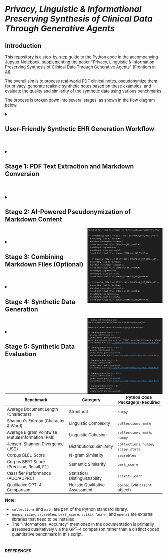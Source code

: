 <span style="font-size: 13px;">

# *Privacy, Linguistic & Informational Preserving Synthesis of Clinical Data Through Generative Agents*


## Introduction

  This repository is a step-by-step guide to the Python code in the accompanying Jupyter Notebook, supplementing the paper "Privacy, Linguistic & Information Preserving Synthesis of Clinical Data Through Generative Agents" (Frontiers in AI).

  The overall aim is to process real-world PDF clinical notes, pseudonymize them for privacy, generate realistic synthetic notes based on these examples, and evaluate the quality and similarity of the synthetic data using various benchmarks.

  The process is broken down into several stages, as shown in the flow diagram below.

  <details>
  <summary><h2><strong>User-Friendly Synthetic EHR Generation Workflow</strong></h2></summary>


    
  ```mermaid 
    
  stateDiagram-v2
        Collect --> Pseudonymize
        Pseudonymize --> Store
        Store --> Compute
        Compute --> Toolchain
        Toolchain --> Orchestrate
        Orchestrate --> Supervisor
        Supervisor --> Worker
        Prompt  --> Supervisor
        Worker  --> Supervisor
        %%Prompt --> Model
        Supervisor --> Model
        Model --> Generate
        Generate --> Validate
        Validate --> Deploy
    
        %% Iterative Refinement & Evaluation Loop
        Generate --> Quantitative
        Quantitative --> Expert
        Expert --> Generate
    
        %% State labels for clarity
        state "Collect Real EHR Samples" as Collect
        state "Pseudonymization of EHR Samples" as Pseudonymize
        state "Store in Data Warehouse" as Store
        state "Compute Resources Setup: Cloud & Local" as Compute
        state "Toolchain Setup: Docker, Flowise, Hugging Face Spaces" as Toolchain
        state "Multi-Agent Workflow Orchestration" as Orchestrate
        state "Supervisor Agent" as Supervisor
        state "Worker Agent" as Worker
        state "Prompt Engineering: Clinical Guidelines & Standards" as Prompt
        state "Generative AI Model: GPT-4.1" as Model
        state "Generate Synthetic EHR" as Generate
        state "Validate Synthetic EHR Realism & Clinical Accuracy" as Validate
        state "Deploy Synthetic EHR Application via Secure API Endpoint" as Deploy
        state "Quantitative Assessment: Entropy, JSD, PMI, BLEU, BERTScore, Classifier Metrics" as Quantitative
        state "Expert Human Validation" as Expert
    
  ```
</details>

#

<details>
<summary><h2><strong>Stage 1: PDF Text Extraction and Markdown Conversion</strong></h2></summary>

 ```mermaid 

  stateDiagram-v2
  Initialize_Process: Initialize Azure OpenAI client and paths

  Initialize_Process --> Find_PDFs_In_Directory
  Find_PDFs_In_Directory: Scan PDF_DIRECTORY_PATH

  Find_PDFs_In_Directory --> Process_Next_PDF_Decision
  state Process_Next_PDF_Decision <<choice>>
  Process_Next_PDF_Decision --> Extract_Text_From_PDF : [PDF available]
  Process_Next_PDF_Decision --> End_Process : [No more PDFs]

  Extract_Text_From_PDF: Call extract_text_from_pdf()
  Extract_Text_From_PDF --> Text_Extraction_Check
  state Text_Extraction_Check <<choice>>
  Text_Extraction_Check --> Convert_Text_To_Markdown : [Extraction Succeeded]
  Text_Extraction_Check --> Log_Extraction_Error : [Extraction Failed]

  Log_Extraction_Error: Log PDF reading error
  Log_Extraction_Error --> Process_Next_PDF_Decision

  Convert_Text_To_Markdown: Call convert_text_to_markdown()
  Convert_Text_To_Markdown --> Markdown_Conversion_Check
  state Markdown_Conversion_Check <<choice>>
  Markdown_Conversion_Check --> Save_Single_Markdown_File : [Conversion Succeeded]
  Markdown_Conversion_Check --> Log_Conversion_Error : [Conversion Failed]

  Log_Conversion_Error: Log API or conversion error
  Log_Conversion_Error --> Process_Next_PDF_Decision

  Save_Single_Markdown_File: Call save_single_markdown_file()
  Save_Single_Markdown_File --> File_Save_Check
  state File_Save_Check <<choice>>
  File_Save_Check --> Log_Success : [Save Succeeded]
  File_Save_Check --> Log_Save_Error : [Save Failed]

  Log_Save_Error: Log file writing error
  Log_Save_Error --> Process_Next_PDF_Decision

  Log_Success: Log successful processing for the PDF
  Log_Success --> Process_Next_PDF_Decision

  End_Process --> [*]

 ```


  Shown is the prosessing needed for transforming raw PDF documents into a structured Markdown format. This conversion makes the textual content more amenable to subsequent processing, such as pseudonymization and analysis. The process leverages an AI model for intelligent structuring of the extracted text.

  **Purpose:** To systematically extract all readable text content from a collection of PDF files and then convert this raw text into well-structured Markdown. The conversion aims to preserve or infer document elements like headings, lists, and paragraphs, utilizing the capabilities of an Azure OpenAI GPT-4.1 model.

  **Key Code Components:**

  1.  **`extract_text_from_pdf(pdf_path)`**:
      *   **Library Used:** `PyMuPDF (fitz)`
      *   **Functionality:**
          *   Opens a PDF file specified by `pdf_path`.
          *   Iterates through each page of the PDF.
          *   Extracts plain text from each page using `page.get_text("text")`.
          *   Concatenates the text from all pages, adding a double newline (`\n\n`) as a separator between page contents.
          *   Includes basic error handling to catch and report issues during PDF reading, returning `None` if an error occurs.

  2.  **`convert_text_to_markdown(text_content, pdf_filename)`**:
      *   **Library Used:** `openai` (for Azure OpenAI)
      *   **Functionality:**
          *   Takes the raw `text_content` (extracted from a PDF) and the original `pdf_filename` (for context in prompts) as input.
          *   If `text_content` is empty, it returns `None`.
          *   Constructs a request to the Azure OpenAI API using the initialized `client` object.
          *   **AI Model Invocation:**
              *   Uses the deployment specified by `AZURE_OPENAI_DEPLOYMENT_NAME` (e.g., "GPT4.1").
              *   Sends a chat completion request with:
                  *   A `system_prompt` instructing the AI to act as an assistant specialized in converting raw text to well-structured Markdown, emphasizing retention of meaning, structure, and technical details without adding conversational fluff.
                  *   A `user_prompt` that includes the `text_content` and `pdf_filename`, asking the AI to convert the text to Markdown, paying attention to potential structural elements (headings, lists, paragraphs) and to output *only* the Markdown content.
                  *   `temperature` is set to `0.2` for more deterministic and factual output.
                  *   `max_tokens` is set to `24000` to accommodate potentially large documents.
          *   Extracts the AI-generated Markdown from the API response.
          *   Includes error handling for the API call, printing an error message and returning `None` if the conversion fails.

  3.  **`save_single_markdown_file(markdown_content, output_path)`**:
      *   **Library Used:** `os` (for path manipulation, though file I/O is standard Python)
      *   **Functionality:**
          *   A utility function that takes the generated `markdown_content` string and an `output_path`.
          *   Writes the `markdown_content` to the specified `output_path` using UTF-8 encoding.
          *   Includes basic error handling for file writing operations.

  **Inputs:**

  *   A collection of original PDF files located in the directory specified by the `PDF_DIRECTORY_PATH` variable.
  *   Azure OpenAI Service Configuration:
      *   `AZURE_OPENAI_ENDPOINT`: The endpoint URL for your Azure OpenAI service.
      *   `AZURE_OPENAI_API_KEY`: Your Azure OpenAI API key (Note: This is a sensitive credential and should be managed securely, not hardcoded directly for production or shared repositories).
      *   `AZURE_OPENAI_DEPLOYMENT_NAME`: The specific deployment name of your model in Azure OpenAI Studio (e.g., "GPT4.1").
      *   `API_VERSION`: The API version for the Azure OpenAI service (e.g., "2024-12-01-preview").
  *   An initialized `AzureOpenAI` client object, configured with the above credentials.

  **Outputs:**

  *   Individual Markdown files, where each file corresponds to an input PDF.
  *   These Markdown files are named `[original_filename_without_extension].md` (e.g., `report1.pdf` becomes `report1.md`).
  *   The output Markdown files are saved directly within the `PDF_DIRECTORY_PATH`.

  **Configuration Variables Used:**

  *   `PDF_DIRECTORY_PATH`: String specifying the absolute or relative path to the directory containing the input PDF files.
  *   `AZURE_OPENAI_ENDPOINT`, `AZURE_OPENAI_API_KEY`, `AZURE_OPENAI_DEPLOYMENT_NAME`, `API_VERSION`: As described under "Inputs".
  *   Prompts within `convert_text_to_markdown`:
      *   `system_prompt`: Defines the AI's role and general output requirements.
      *   `user_prompt`: Provides the specific text and instructions for the conversion task.

  **Workflow Summary:**

  The main execution block iterates through each PDF file found in `PDF_DIRECTORY_PATH`. For each PDF:
  1.  Text is extracted using `extract_text_from_pdf`.
  2.  If text extraction is successful, the text is passed to `convert_text_to_markdown`.
  3.  If Markdown conversion is successful, the resulting Markdown content is saved as an individual `.md` file using `save_single_markdown_file`.
  4.  Progress and any errors are logged to the console.
  </details>

#

<details>
  <summary><h2><strong>Stage 2: AI-Powered Pseudonymization of Markdown Content</strong></h2></summary>

  This stage is critical for protecting patient privacy. It processes the Markdown files generated in Stage 1 to identify and replace personal identifiers, specifically names, with realistic-sounding pseudonyms. This creates a safer dataset for subsequent tasks, such as training generative models or sharing example data, while aiming to preserve the original document structure and all other content.

  *   **Purpose:** To automatically replace privacy-sensitive information, focusing on person names (e.g., patients, doctors, staff, family members), with plausible, fabricated pseudonyms. This process is performed using an Azure OpenAI model, with strict instructions to *only* modify names and meticulously preserve the original Markdown formatting and all other textual content.

  *   **Key Code Components:**
      *   **`pseudonymize_markdown(markdown_content, pdf_filename)`**:
          *   **Library Used:** `openai` (for Azure OpenAI).
          *   **Functionality:**
              *   Accepts the `markdown_content` (from Stage 1) and the original `pdf_filename` (for logging/context) as input.
              *   Returns `None` if the input `markdown_content` is empty.
              *   Constructs a `pseudo_user_prompt` that combines the input `markdown_content` with explicit instructions to replace only person names and maintain Markdown integrity.
              *   **AI Model Invocation (Azure OpenAI):**
                  *   Uses the same initialized `client` object and `AZURE_OPENAI_DEPLOYMENT_NAME` (e.g., "GPT4.1") as in Stage 1.
                  *   Sends a chat completion request with:
                      *   The `PSEUDO_SYSTEM_MESSAGE_CONTENT` (see Configuration below) which strictly defines the AI's role and constraints.
                      *   The constructed `pseudo_user_prompt` containing the actual Markdown text and task instructions.
                      *   `temperature` set to `0.2` to encourage deterministic and rule-abiding output.
                      *   `max_tokens` set to `24000` (or a similar appropriate value) to handle the full document.
                  *   Extracts the pseudonymized Markdown text from the AI's response.
                  *   Includes error handling for the API call, printing an error message and returning `None` if pseudonymization fails.
      *   **`save_single_markdown_file(markdown_content, output_path)`**:
          *   This is the same helper function reused from Stage 1.
          *   It saves the pseudonymized Markdown content to a new file, typically prefixed with "pseudo_".

  *   **Inputs:**
      *   Individual Markdown files (`[original_filename].md`) generated in Stage 1, located in `PDF_DIRECTORY_PATH`.
      *   Azure OpenAI Service Configuration:
          *   `AZURE_OPENAI_ENDPOINT`: The endpoint URL for your Azure OpenAI service.
          *   `AZURE_OPENAI_DEPLOYMENT_NAME`: The specific deployment name of your model (e.g., "GPT4.1").
          *   `API_VERSION`: The API version for the Azure OpenAI service.
          *   *(API Key is configured in the environment or client initialization but not detailed here for security).*
      *   An initialized `AzureOpenAI` client object.

  *   **Outputs:**
      *   Individual pseudonymized Markdown files.
      *   Naming convention: `pseudo_[original_filename_without_extension].md` (e.g., `pseudo_report1.md`).
      *   These files are saved within the same `PDF_DIRECTORY_PATH`.

  *   **Configuration Variables Used:**
      *   `PDF_DIRECTORY_PATH`: Path to the directory containing the Markdown files.
      *   Azure OpenAI parameters: `AZURE_OPENAI_ENDPOINT`, `AZURE_OPENAI_DEPLOYMENT_NAME`, `API_VERSION`.
      *   **`PSEUDO_SYSTEM_MESSAGE_CONTENT`**:
          ```
          "Vervang in de aangeleverde tekst uitsluitend de persoonsnamen (zoals patiëntnamen, namen van artsen, medewerkers, familieleden, etc.) door realistische, verzonnen pseudoniemen. Zorg ervoor dat de originele markdown opmaak van de tekst volledig behouden blijft. Geef als antwoord *alleen* de aangepaste tekst terug, zonder enige uitleg of extra commentaar."
          ```
          *(Translation: "In the provided text, replace only personal names (such as patient names, names of doctors, employees, family members, etc.) with realistic, fabricated pseudonyms. Ensure that the original markdown formatting of the text is fully preserved. Return *only* the modified text as the answer, without any explanation or extra commentary.")*
      *   **`PRIVACY_CATEGORIES`** (primarily for contextual understanding and potential future use in prompt refinement, though the current system prompt is highly specific to names):
          ```python
          PRIVACY_CATEGORIES = [
              "Persoonsnamen (patiënt, arts, etc.)",
              "Adressen",
              "Telefoonnummers",
              "E-mailadressen",
              "Geboortedata",
              "Burgerservicenummer (BSN) of andere ID-nummers",
              "Medische klachten, symptomen of diagnoses",
              "Medische behandelingen, medicatie of procedures",
              "Verzekeringsgegevens",
              "Financiële gegevens",
              "Andere direct identificeerbare persoonlijke informatie"
          ]
          ```

  *   **Workflow Summary:**
      The main script iterates through each Markdown file (produced in Stage 1) found in `PDF_DIRECTORY_PATH`. For each Markdown file:
      1.  The content of the Markdown file is read.
      2.  This content is passed to the `pseudonymize_markdown` function.
      3.  If the AI successfully returns pseudonymized content:
          *   The `save_single_markdown_file` function saves this modified content to a new file, prefixed with `pseudo_`.
      4.  Progress and any errors encountered during the API call or file operations are logged to the console.
      5.  The script also collects all pseudonymized content to later create a combined pseudonymized Markdown file.
</details>

<img align="right" width="240" height="240" src="./FIGs/OUPUT_1%2B2.png">

#

  <details>
  <summary><h2><strong>Stage 3: Combining Markdown Files (Optional)</strong></h2></summary>

  This stage is primarily for creating single files containing the processed data, which can be useful for reviewing the entire dataset or for simple corpus loading, although the subsequent stages load individual files.

  * **Purpose:** To concatenate the content of all individual Markdown files (both original converted and pseudonymized) into two single, large Markdown files.  
  * **Key Code Components:**  
    * save\_combined\_markdown\_to\_file(combined\_markdown\_content, output\_path, file\_description): A helper function to write the combined string to a specified file.  
  * **Inputs:**  
    * Individual Markdown files (\*.md and pseudo\_\*.md) from the PDF\_DIRECTORY\_PATH.  
  * **Outputs:**  
    * combined\_epds\_markdown.md (all original converted content) saved in the parent directory of PDF\_DIRECTORY\_PATH.  
    * pseudo\_combined\_epds\_markdown.md (all pseudonymized content) saved in the parent directory of PDF\_DIRECTORY\_PATH.  
  * **Configuration:**  
    * OUTPUT\_COMBINED\_MD\_FILE\_PATH, OUTPUT\_COMBINED\_PSEUDO\_MD\_FILE\_PATH: Define the output locations and filenames.

  *Note: The main execution block in the initial script handles the looping through files, calling the extraction/conversion/pseudonymization functions, appending content to lists (all\_markdown\_content, all\_pseudonymized\_content), and finally joining and saving the combined content.*
  </details>

#


  <details>
  <summary><h2><strong>Stage 4: Synthetic Data Generation</strong></h2></summary>

Using the pseudonymized real data as examples and guided by detailed prompts, this stage generates entirely new, artificial patient records for low back pain.

### Code Structure and Functionality

1.  **Imports:**
    *   `os`: For interacting with the operating system, primarily for path manipulation and directory checks.
    *   `fitz` (PyMuPDF): Although imported, it's not used in the generation logic itself (likely a remnant from previous PDF processing steps).
    *   `openai.AzureOpenAI`: The core library for interacting with the Azure OpenAI service.
    *   `glob`: Used for finding files matching a specific pattern (e.g., `pseudo_*.md`).

2.  **Configuration:**
    *   **Azure Credentials:** [`AZURE_OPENAI_ENDPOINT`](d:\OneDrive%20-%20Hogeschool%20Rotterdam\1_CURRENT_CODE\DE_IDENTIFY\EPD_DATA_SYNTHESIZER_GPT4.1_V01.ipynb), [`AZURE_OPENAI_API_KEY`](d:\OneDrive%20-%20Hogeschool%20Rotterdam\1_CURRENT_CODE\DE_IDENTIFY\EPD_DATA_SYNTHESIZER_GPT4.1_V01.ipynb), [`AZURE_OPENAI_DEPLOYMENT_NAME`](d:\OneDrive%20-%20Hogeschool%20Rotterdam\1_CURRENT_CODE\DE_IDENTIFY\EPD_DATA_SYNTHESIZER_GPT4.1_V01.ipynb), [`API_VERSION`](d:\OneDrive%20-%20Hogeschool%20Rotterdam\1_CURRENT_CODE\DE_IDENTIFY\EPD_DATA_SYNTHESIZER_GPT4.1_V01.ipynb) are defined to connect to the Azure service.
    *   **Directory Paths:**
        *   [`PSEUDO_MD_DIRECTORY_PATH`](d:\OneDrive%20-%20Hogeschool%20Rotterdam\1_CURRENT_CODE\DE_IDENTIFY\EPD_DATA_SYNTHESIZER_GPT4.1_V01.ipynb): Specifies the location of the pseudonymized Markdown files (`pseudo_*.md`) used as examples.
        *   [`SYNTHETIC_OUTPUT_DIR`](d:\OneDrive%20-%20Hogeschool%20Rotterdam\1_CURRENT_CODE\DE_IDENTIFY\EPD_DATA_SYNTHESIZER_GPT4.1_V01.ipynb): Defines the directory where the generated synthetic Markdown files will be saved.
    *   **Generation Control:**
        *   [`NUM_SYNTHETIC_RECORDS_TO_GENERATE`](d:\OneDrive%20-%20Hogeschool%20Rotterdam\1_CURRENT_CODE\DE_IDENTIFY\EPD_DATA_SYNTHESIZER_GPT4.1_V01.ipynb): Sets the number of synthetic EPDs to create.

3.  **Azure OpenAI Client Initialization:**
    *   An instance of the [`AzureOpenAI`](d:\OneDrive%20-%20Hogeschool%20Rotterdam\1_CURRENT_CODE\DE_IDENTIFY\EPD_DATA_SYNTHESIZER_GPT4.1_V01.ipynb) client is created using the specified credentials and API version. This [`client`](d:\OneDrive%20-%20Hogeschool%20Rotterdam\1_CURRENT_CODE\DE_IDENTIFY\EPD_DATA_SYNTHESIZER_GPT4.1_V01.ipynb) object is used for all subsequent API calls.


4.  **Helper Functions:**
    *   [`load_pseudonymized_examples(directory_path)`](d:\OneDrive%20-%20Hogeschool%20Rotterdam\1_CURRENT_CODE\DE_IDENTIFY\EPD_DATA_SYNTHESIZER_GPT4.1_V01.ipynb):
        *   Finds all files matching `pseudo_*.md` in the given `directory_path`.
        *   Reads the content of each found file.
        *   Formats the combined content with clear separators (`--- BEGIN VOORBEELD DOSSIER: ... ---`, `--- EINDE VOORBEELD DOSSIER ---`) to help the AI distinguish individual examples.
        *   Returns a single string containing all example content, or an empty string with a warning if no examples are found.
    *   [`generate_synthetic_record(client, example_markdown_content, record_number)`](d:\OneDrive%20-%20Hogeschool%20Rotterdam\1_CURRENT_CODE\DE_IDENTIFY\EPD_DATA_SYNTHESIZER_GPT4.1_V01.ipynb):
        *   **Prompts:** This function defines two key prompts to guide the AI, simulating a Supervisor-Worker interaction:
            *   **`system_prompt` (Supervisor Instructions):** Sets the AI's core **persona** and **overall task**. It instructs the AI to act as an **experienced physiotherapist** generating realistic Dutch EPDs. It establishes the **context** (using anonymized info, expert guidance), **methodology** (applying ICF framework, following KNGF low back pain guidelines), and a crucial **constraint** (produce *only* the requested patient dossier). This acts like a high-level directive from a supervisor.
            *   **`user_prompt` (Worker Instructions):** Provides the **specific, detailed, step-by-step instructions** for the *current* generation task. This acts like the specific work order given to the worker. It details:
                *   **Task Focus:** Generate *one* complete, realistic EPD *only* for low back pain (acute, subacute, or chronic). Explicitly forbids other conditions.
                *   **Required Structure and Content (in order):**
                    1.  **Anamnese Summary:** Specifies content (history, impact, coping, context), style (narrative, professional Dutch), and requirement (classify pain duration).
                    2.  **ICF-based Diagnosis:** Lists all mandatory components (impairments, limitations, restrictions, personal/environmental factors, risk factors, reformulated help request).
                    3.  **Treatment Goals:** Mandates SMART, patient-centered, functional goals (what the patient wants to do), clarifies role of clinical scores (support, not the goal itself), and requires a target date.
                    4.  **Treatment Plan:** Requires description of interventions and rationale, based on KNGF guidelines and goals.
                    5.  **SOEP Progress Notes:** Sets quantity (3-8 notes), format (full SOEP per session), and content requirements (show progression/changes, clinical reasoning).
                    6.  **Language/Style:** Demands professional Dutch, expansion of abbreviations, and realistic tone matching examples.
                *   **Example Guidance:** Injects the `example_markdown_content` as a reference for structure, style, and detail, while explicitly demanding a **new and unique** case.
                *   **Output Specification:** Instructs the AI to generate *only* the dossier content, starting with the anamnese and ending precisely with the word "FINISH". Re-emphasizes adherence to *all* instructions.
        *   **API Call:** Calls the `client.chat.completions.create` method with the system ("Supervisor") and user ("Worker") prompts, the specified model ([`AZURE_OPENAI_DEPLOYMENT_NAME`](d:\OneDrive%20-%20Hogeschool%20Rotterdam\1_CURRENT_CODE\DE_IDENTIFY\EPD_DATA_SYNTHESIZER_GPT4.1_V01.ipynb)), a higher `temperature` (0.8) for creativity, and sufficient `max_tokens` (8000).
        *   **Error Handling:** Catches potential API errors and returns the generated text content or `None` on failure.
    *   [`save_synthetic_record(synthetic_content, output_dir, record_number)`](d:\OneDrive%20-%20Hogeschool%20Rotterdam\1_CURRENT_CODE\DE_IDENTIFY\EPD_DATA_SYNTHESIZER_GPT4.1_V01.ipynb):
        *   Ensures the specified `output_dir` exists, creating it if necessary.
        *   Constructs a filename like `synthetic_patient_001.md` (using zero-padding for sorting).
        *   Writes the provided `synthetic_content` to the file using UTF-8 encoding.
        *   Handles potential file writing errors.

    *   [`load_pseudonymized_examples(directory_path)`](d:\OneDrive%20-%20Hogeschool%20Rotterdam\1_CURRENT_CODE\DE_IDENTIFY\EPD_DATA_SYNTHESIZER_GPT4.1_V01.ipynb):
        *   Finds all files matching `pseudo_*.md` in the given `directory_path`.
        *   Reads the content of each found file.
        *   Formats the combined content with clear separators (`--- BEGIN VOORBEELD DOSSIER: ... ---`, `--- EINDE VOORBEELD DOSSIER ---`) to help the AI distinguish individual examples.
        *   Returns a single string containing all example content, or an empty string with a warning if no examples are found.
    *   [`generate_synthetic_record(client, example_markdown_content, record_number)`](d:\OneDrive%20-%20Hogeschool%20Rotterdam\1_CURRENT_CODE\DE_IDENTIFY\EPD_DATA_SYNTHESIZER_GPT4.1_V01.ipynb):
        *   **Prompts:** This function defines two key prompts to guide the AI:
            *   **`system_prompt`**: Sets the AI's persona and overall task. It instructs the AI to act as a physiotherapist generating realistic Dutch EPDs based on anonymized information and expert guidance, specifically using the ICF framework and KNGF guidelines for low back pain, and to only output the requested dossier.
            *   **`user_prompt`**: Provides detailed instructions for generating *one* specific EPD. It specifies:
                *   **Condition Focus:** Generate only for acute, subacute, or chronic low back pain.
                *   **Required Sections (in order):**
                    1.  **Anamnese Summary:** Concise narrative of history, impact, coping, context; professional Dutch; specify duration (acute/subacute/chronic).
                    2.  **ICF-based Diagnosis:** Include impairments, activity limitations, participation restrictions, personal factors, environmental factors, risk/prognostic factors, and a reformulation of the patient's request for help.
                    3.  **Treatment Goals:** SMART, patient-centered, functional goals (what the patient wants to do again); clinical scores (PSK, NRS, ODI) can be used as criteria but aren't the goal itself; specify target date.
                    4.  **Treatment Plan:** Describe interventions (manual therapy, exercise, education, etc.) and rationale, based on KNGF guidelines and goals.
                    5.  **SOEP Progress Notes:** 3 to 8 separate notes (one per session) using the full SOEP format (Subjective, Objective, Evaluation, Plan); show realistic progression/stagnation/adjustments over time.
                    6.  **Language/Style:** Professional, natural Dutch; expand common abbreviations (PSK, LWK); realistic and varied tone matching examples.
                *   **Example Usage:** Explicitly includes the loaded `example_markdown_content` as a reference for structure, style, language, and detail, while demanding a completely new and unique case.
                *   **Output Format:** Generate *only* the dossier content, starting with the anamnese and ending precisely with the word "FINISH". Ensure all requested parts and instructions are followed.
        *   **API Call:** Calls the `client.chat.completions.create` method with the system and user prompts, the specified model ([`AZURE_OPENAI_DEPLOYMENT_NAME`](d:\OneDrive%20-%20Hogeschool%20Rotterdam\1_CURRENT_CODE\DE_IDENTIFY\EPD_DATA_SYNTHESIZER_GPT4.1_V01.ipynb)), a higher `temperature` (0.8) for creativity, and sufficient `max_tokens` (8000) for a potentially long record.
        *   **Error Handling:** Catches potential API errors and returns the generated text content or `None` on failure.
    *   [`save_synthetic_record(synthetic_content, output_dir, record_number)`](d:\OneDrive%20-%20Hogeschool%20Rotterdam\1_CURRENT_CODE\DE_IDENTIFY\EPD_DATA_SYNTHESIZER_GPT4.1_V01.ipynb):
        *   Ensures the specified `output_dir` exists, creating it if necessary.
        *   Constructs a filename like `synthetic_patient_001.md` (using zero-padding for sorting).
        *   Writes the provided `synthetic_content` to the file using UTF-8 encoding.
        *   Handles potential file writing errors.


5.  **Main Execution Logic (`if __name__ == "__main__":`)**
    *   Prints a starting message.
    *   Checks if the [`PSEUDO_MD_DIRECTORY_PATH`](d:\OneDrive%20-%20Hogeschool%20Rotterdam\1_CURRENT_CODE\DE_IDENTIFY\EPD_DATA_SYNTHESIZER_GPT4.1_V01.ipynb) exists; exits with an error if not.
    *   Calls [`load_pseudonymized_examples`](d:\OneDrive%20-%20Hogeschool%20Rotterdam\1_CURRENT_CODE\DE_IDENTIFY\EPD_DATA_SYNTHESIZER_GPT4.1_V01.ipynb) to get the example content. Issues a warning if no examples are loaded but continues execution.
    *   Enters a loop that runs [`NUM_SYNTHETIC_RECORDS_TO_GENERATE`](d:\OneDrive%20-%20Hogeschool%20Rotterdam\1_CURRENT_CODE\DE_IDENTIFY\EPD_DATA_SYNTHESIZER_GPT4.1_V01.ipynb) times.
    *   Inside the loop, for each record:
        *   Calls [`generate_synthetic_record`](d:\OneDrive%20-%20Hogeschool%20Rotterdam\1_CURRENT_CODE\DE_IDENTIFY\EPD_DATA_SYNTHESIZER_GPT4.1_V01.ipynb) to get the synthetic content.
        *   If generation is successful:
            *   Performs a basic check to see if the content ends with "FINISH" (as requested in the prompt) and warns if not.
            *   Calls [`save_synthetic_record`](d:\OneDrive%20-%20Hogeschool%20Rotterdam\1_CURRENT_CODE\DE_IDENTIFY\EPD_DATA_SYNTHESIZER_GPT4.1_V01.ipynb) to save the content to a file.
        *   If generation fails, it skips saving.
    *   Prints a completion message after the loop finishes.

### Inputs and Outputs

*   **Inputs:**
    *   Pseudonymized Markdown files (`pseudo_*.md`) located in [`PSEUDO_MD_DIRECTORY_PATH`](d:\OneDrive%20-%20Hogeschool%20Rotterdam\1_CURRENT_CODE\DE_IDENTIFY\EPD_DATA_SYNTHESIZER_GPT4.1_V01.ipynb).
    *   Azure OpenAI service credentials and configuration.
*   **Outputs:**
    *   Synthetic Markdown files (`synthetic_patient_*.md`) saved in [`SYNTHETIC_OUTPUT_DIR`](d:\OneDrive%20-%20Hogeschool%20Rotterdam\1_CURRENT_CODE\DE_IDENTIFY\EPD_DATA_SYNTHESIZER_GPT4.1_V01.ipynb).
    *   Progress messages printed to the console during execution.
  </details>

<img align="right" width="240" height="240" src="./FIGs/OUPUT_3%2B4.png">



#


  <details>
  <summary><h2><strong>Stage 5: Synthetic Data Evaluation</strong></h2></summary>


```mermaid 
stateDiagram-v2
    Initialize_Evaluation: Load API configs, paths, evaluation parameters

    Initialize_Evaluation --> Load_Data_For_Evaluation
    Load_Data_For_Evaluation: Load pseudonymized and synthetic MD files
    Load_Data_For_Evaluation --> Calculate_Avg_Doc_Length

    Calculate_Avg_Doc_Length: Calculate for both corpora
    Calculate_Avg_Doc_Length --> Calculate_Shannon_Entropy

    Calculate_Shannon_Entropy: Calculate char/word entropy for both corpora
    Calculate_Shannon_Entropy --> Calculate_Avg_Bigram_PMI

    Calculate_Avg_Bigram_PMI: Calculate for both corpora
    Calculate_Avg_Bigram_PMI --> Calculate_JSD

    Calculate_JSD: Calculate JSD for word distributions
    Calculate_JSD --> Calculate_Corpus_BLEU

    Calculate_Corpus_BLEU: Calculate BLEU (synthetic vs. pseudo)
    Calculate_Corpus_BLEU --> Calculate_Corpus_BERTScore

    Calculate_Corpus_BERTScore: Calculate P, R, F1 (synthetic vs. pseudo)
    Calculate_Corpus_BERTScore --> Evaluate_Classifier_Performance

    Evaluate_Classifier_Performance: Train classifier, get AUC/AUPRC
    Evaluate_Classifier_Performance --> Perform_GPT4_Qualitative_Comparison

    Perform_GPT4_Qualitative_Comparison: Select pairs, send to GPT-4, get ratings
    state Perform_GPT4_Qualitative_Comparison {
        direction LR
        [*] --> Select_Document_Pairs
        Select_Document_Pairs --> Send_Pair_To_GPT4 : [Pairs remaining]
        Send_Pair_To_GPT4: Call compare_docs_with_gpt4()
        Send_Pair_To_GPT4 --> Collect_GPT4_Feedback
        Collect_GPT4_Feedback --> Select_Document_Pairs
        Select_Document_Pairs --> [*] : [All pairs evaluated]
    }
    Perform_GPT4_Qualitative_Comparison --> Aggregate_And_Report_Results

    Aggregate_And_Report_Results: Compile all benchmark and GPT-4 results
    Aggregate_And_Report_Results --> Print_Results_To_Console
    Print_Results_To_Console --> Save_Results_To_JSON : [Optional]
    Save_Results_To_JSON --> End_Evaluation
    Print_Results_To_Console --> End_Evaluation

    End_Evaluation --> [*]
```

  

  This final stage assesses the quality and similarity of the generated synthetic data compared to the pseudonymized real data using a combination of quantitative benchmarks and a qualitative AI-based review.

  * **Purpose:** To provide metrics and descriptions that indicate how well the synthetic data captures the linguistic, structural, and clinical characteristics of the real-world pseudonymized data.
  * **Key Code Components:**
    * `load_file_content(filepath)`: Helper function to load content for evaluation.
    * `calculate_entropy(text, unit)`: Calculates Shannon's Entropy (character and word level).
    * `calculate_avg_bigram_pmi(text, min_freq)`: Calculates average Pointwise Mutual Information for word bigrams.
    * `calculate_kl_divergence(text1, text2, unit)`: Calculates Jensen-Shannon Divergence between word distributions.
    * `calculate_corpus_bleu(synthetic_contents, pseudo_contents_list)`: Calculates corpus-level BLEU score.
    * `calculate_corpus_bertscore(synthetic_contents, pseudo_contents_list, lang='nl')`: Calculates BERT Score (Precision, Recall, F1).
    * `evaluate_classifier_performance(pseudo_contents, synthetic_contents, ...)`: Trains a classifier to distinguish data types and reports AUC/AUPRC.
    * `compare_docs_with_gpt4(...)`: Sends document pairs to Azure OpenAI for qualitative comparison.
    * Main script logic for loading data, running benchmarks, performing GPT-4 comparisons, and reporting/saving results.
  * **Inputs:**
    * Pseudonymized Markdown files from `PSEUDO_MD_DIRECTORY_PATH_COMPARE`.
    * Synthetic Markdown files from `SYNTHETIC_MD_DIRECTORY_PATH`.
    * Azure OpenAI API configuration and `client` object.
  * **Outputs:**
    * Quantitative benchmark values printed to console (Entropy, Avg. Length, PMI, JSD, BLEU, BERTScore, Classifier AUC/AUPRC).
    * Qualitative GPT-4 comparison summaries and ratings printed to console.
    * Optional JSON file (`COMPARISON_RESULTS_FILE`) with all results.
  * **Configuration:**
    * `PSEUDO_MD_DIRECTORY_PATH_COMPARE`, `SYNTHETIC_MD_DIRECTORY_PATH`.
    * `NUM_COMPARISON_PAIRS_TO_EVALUATE`.
    * `PMI_MIN_BIGRAM_FREQ`.
    * `CLASSIFIER_TEST_SIZE`, `CLASSIFIER_RANDOM_STATE`, `CLASSIFIER_MAX_FEATURES`.
    * Azure OpenAI settings (`AZURE_OPENAI_DEPLOYMENT_NAME`, etc.).
  * **Benchmark Metrics Explained:**

    **Explanation of Average Document Length (Characters):**
    1.  **Code Implementation:** Calculated directly within the main execution block using `numpy.mean([len(c) for c in corpus_contents])` for both `all_pseudo_contents` and `all_synthetic_contents`.
    2.  **Calculation Steps:**
        *   The content of each pseudonymized document and each synthetic document is loaded.
        *   The length (number of characters) of each document's content is determined using the `len()` function.
        *   `numpy.mean()` computes the average of these lengths for the set of pseudonymized documents and, separately, for the set of synthetic documents.
    3.  **Benchmark Calculation:**
        *   The average length is calculated for the corpus of all loaded pseudonymized documents.
        *   The average length is calculated for the corpus of all loaded synthetic documents.
        *   These two averages are stored in `benchmark_results['avg_doc_length_chars']`.
    4.  **Reporting:** The final report includes the "Average Document Length (Characters)" for both "Pseudonymized Files" and "Synthetic Files".

    **Interpretation of Average Document Length:**
    *   This is a fundamental structural metric that provides a simple measure of the typical size or volume of content per document.
    *   Comparing the average lengths of synthetic documents to pseudonymized documents helps assess whether the synthetic generation process produces texts of comparable verbosity or conciseness to the real data.
    *   Significant discrepancies (e.g., synthetic documents being consistently much shorter or longer) might indicate issues in the generation process, such as premature truncation, excessive verbosity, or failure to capture the typical scope of information present in the source documents.

    **Explanation of Shannon's Entropy (Character/Word):**
    1.  **`calculate_entropy(text, unit)` Function:**
        *   Takes the entire text corpus (either all pseudonymized content concatenated or all synthetic content concatenated) and a `unit` ('char' or 'word') as input.
        *   If `unit` is 'char', the text is tokenized into individual characters.
        *   If `unit` is 'word', the text is converted to lowercase and split by whitespace into words.
        *   `collections.Counter` is used to count the frequency of each unique token (character or word).
        *   The probability $p_i$ of each token $i$ is calculated as (count of token $i$) / (total number of tokens).
        *   Shannon's Entropy is computed using the formula: $H = -\sum_{i} p_i \log_2(p_i)$, summed over all unique tokens. The result is in bits.
    2.  **Benchmark Calculation:**
        *   The function is called four times:
            *   For the concatenated pseudonymized text, with `unit='char'`.
            *   For the concatenated synthetic text, with `unit='char'`.
            *   For the concatenated pseudonymized text, with `unit='word'`.
            *   For the concatenated synthetic text, with `unit='word'`.
        *   Results are stored in `benchmark_results['shannon_entropy_char']` and `benchmark_results['shannon_entropy_word']`.
    3.  **Reporting:** The report shows "Shannon Entropy (Character)" and "Shannon Entropy (Word)" for both the "Pseudonymized Corpus" and "Synthetic Corpus".

    **Interpretation of Shannon's Entropy:**
    *   Entropy measures the average level of "information", "surprise", or "uncertainty" inherent in the text's token distribution. Higher entropy indicates greater diversity and less predictability in token usage. Lower entropy suggests more repetitive or predictable patterns.
    *   Comparing the entropy of the synthetic corpus to the pseudonymized corpus helps assess if the synthetic data exhibits a similar degree of linguistic complexity and variability.
    *   If synthetic entropy is much lower, it might indicate over-simplified language or repetitive phrasing. If much higher, it could suggest overly random or unstructured text (though this is less common for model-generated text). Similar entropy values suggest the synthetic data captures a comparable level of linguistic richness.

    **Explanation of Average Bigram Pointwise Mutual Information (PMI):**
    1.  **`PMI_MIN_BIGRAM_FREQ` Constant:** A threshold (`3` by default) is introduced to filter out extremely rare bigrams. Calculating PMI for bigrams that occur only once or twice can lead to very high and less meaningful scores that skew the average.
    2.  **`calculate_avg_bigram_pmi(text, min_freq)` Function:**
        *   Takes text content (concatenated corpus) and the minimum frequency threshold as input.
        *   Splits the text into words (lowercase, whitespace split).
        *   Counts individual word frequencies (`word_counts`) and bigram frequencies (`bigram_counts`) using `collections.Counter`.
        *   Iterates through the *observed* bigrams.
        *   For each bigram occurring at least `min_freq` times:
            *   It calculates the probabilities of the individual words ($P(w1)$, $P(w2)$) and the bigram ($P(w1, w2)$) based on their counts relative to the total number of words.
            *   It computes the Pointwise Mutual Information (PMI) using the formula: $PMI(w1, w2) = \log_2 \frac{P(w1, w2)}{P(w1)P(w2)}$. This measures how much more likely word $w2$ is to follow word $w1$ than would be expected by chance if their occurrences were independent.
        *   Returns the average of the calculated PMI values for all bigrams that met the minimum frequency threshold.
    3.  **Benchmark Calculation:**
        *   The main block calls `calculate_avg_bigram_pmi` for both the concatenated pseudonymized text corpus and the concatenated synthetic text corpus, using `PMI_MIN_BIGRAM_FREQ`.
        *   The results are stored in `benchmark_results['avg_bigram_pmi']`.
    4.  **Reporting:** The final report section includes the calculated average bigram PMI values for both corpora, explicitly stating the `min_freq` threshold used.

    **Interpretation of Average Bigram PMI:**
    *   This metric provides an indication of the average strength of association or co-occurrence between adjacent words in each corpus.
    *   A higher average PMI suggests that words in that corpus tend to co-occur in less random or more specific, predictable pairs.
    *   Comparing the average PMI of the synthetic corpus to the pseudonymized corpus helps understand if the synthetic data is capturing similar patterns of word collocation and local linguistic structure. If the synthetic average PMI is similar, it suggests the generated text has a comparable level of "phrase predictability" or structural word association. Significant differences may indicate that the synthetic text forms word pairs differently than the original data.

    **Explanation of Jensen-Shannon Divergence (JSD) for Word Distributions:**
    1.  **`calculate_kl_divergence(text1, text2, unit='word')` Function:**
        *   Takes two text corpora (e.g., concatenated pseudonymized text and concatenated synthetic text) and a `unit` (here, 'word') as input.
        *   Both texts are tokenized into words (lowercase, split by whitespace).
        *   A combined vocabulary of all unique words from both corpora is created.
        *   For each corpus, a probability distribution ($P_1$ and $P_2$) over this combined vocabulary is derived from word counts. A small smoothing value (`1e-9`) is added to counts before normalization to avoid zero probabilities, which would lead to issues with logarithm calculations.
        *   The Kullback-Leibler (KL) Divergence is calculated in both directions: $KL(P_1 || P_2)$ and $KL(P_2 || P_1)$, using `scipy.stats.entropy(pk, qk, base=2)`.
        *   The Jensen-Shannon Divergence (JSD) is then computed as the average of these two KL divergences: $JSD(P_1 || P_2) = 0.5 \times (KL(P_1 || P_2) + KL(P_2 || P_1))$.
    2.  **Benchmark Calculation:**
        *   `calculate_kl_divergence` is called once with the concatenated pseudonymized corpus, the concatenated synthetic corpus, and `unit='word'`.
        *   The resulting JSD value is stored in `benchmark_results['jsd_word']`.
    3.  **Reporting:** The report includes the "Jensen-Shannon Divergence (Word Distribution)" value.

    **Interpretation of Jensen-Shannon Divergence (JSD):**
    *   JSD measures the similarity between two probability distributions. It is symmetric (i.e., $JSD(P_1 || P_2) = JSD(P_2 || P_1)$) and bounded (0 to 1 when using log base 2).
    *   A JSD value of 0 indicates that the two word distributions are identical. A value of 1 indicates they are maximally different (no overlap in high-probability words).
    *   In this context, a lower JSD value is desirable, as it suggests that the overall word usage frequencies in the synthetic corpus are more similar to those in the pseudonymized corpus. A higher JSD indicates a greater divergence in vocabulary usage or word preferences between the two corpora.

    **Explanation of Corpus BLEU Score:**
    1.  **`calculate_corpus_bleu(synthetic_contents, pseudo_contents_list)` Function:**
        *   Takes a list of synthetic document contents (candidates) and a list of all pseudonymized document contents (which serve as references) as input.
        *   The `sacrebleu.corpus_bleu` function is used for the calculation. It expects references to be a list of lists, where each inner list contains references for one candidate. In this setup, all pseudonymized documents act as potential references for each synthetic document.
        *   BLEU score measures the n-gram overlap (typically 1-grams to 4-grams) between the synthetic documents and the reference documents. It includes a brevity penalty if the synthetic documents are significantly shorter on average than the reference documents.
    2.  **Benchmark Calculation:**
        *   The function is called with `all_synthetic_contents` (as candidates) and `all_pseudo_contents` (as the list of references for each candidate).
        *   The `.score` attribute of the `sacrebleu` result object (which is the BLEU score, typically on a 0-100 scale) is stored in `benchmark_results['bleu_score']`.
    3.  **Reporting:** The report shows the "BLEU Score (Synthetic vs All Pseudonymized)".

    **Interpretation of BLEU Score:**
    *   BLEU (Bilingual Evaluation Understudy) is a precision-focused metric that measures how many n-grams in the synthetic text appear in the reference texts. Scores range from 0 to 100 (or 0 to 1).
    *   For synthetic data generation, the interpretation can be nuanced. If the goal is to create novel text that is stylistically similar but not a copy, a very high BLEU score might be undesirable as it could indicate direct copying of phrases.
    *   A low to moderate BLEU score might be preferred, suggesting that the synthetic data captures some n-gram patterns characteristic of the source data without merely replicating it. The script's existing description notes: "A low score is generally desired for synthetic data to show it's not copying phrasing."

    **Explanation of Corpus BERT Score (Precision, Recall, F1):**
    1.  **`calculate_corpus_bertscore(synthetic_contents, pseudo_contents_list, lang='nl')` Function:**
        *   Takes lists of synthetic document contents (candidates) and pseudonymized document contents (references), along with a language code (e.g., 'nl' for Dutch).
        *   It utilizes the `bert_score.score` function from the `bert_score` library.
        *   BERT (Bidirectional Encoder Representations from Transformers) embeddings are generated for tokens in both candidate and reference documents.
        *   Cosine similarity is computed between the contextual embeddings of tokens in candidate documents and tokens in reference documents.
        *   Precision, Recall, and F1 scores are calculated based on these similarities:
            *   Precision: Reflects how many tokens in the synthetic text have a good semantic match in the reference text.
            *   Recall: Reflects how many tokens in the reference text have a good semantic match in the synthetic text.
            *   F1: The harmonic mean of Precision and Recall.
        *   The function returns the mean Precision, Recall, and F1 scores, averaged across all candidate-reference pairings.
    2.  **Benchmark Calculation:**
        *   The function is called with `all_synthetic_contents`, `all_pseudo_contents`, and `lang='nl'`.
        *   The mean P, R, and F1 values are stored as a dictionary in `benchmark_results['bert_score']`.
    3.  **Reporting:** The report includes "BERT Score (Synthetic vs All Pseudonymized)" with sub-bullets for "Precision", "Recall", and "F1".

    **Interpretation of BERT Score:**
    *   BERT Score measures semantic similarity between texts by comparing their contextual embeddings, which capture deeper meaning beyond exact word matches. Scores range from approximately -1 to 1, but typically fall in the positive range for meaningful comparisons.
    *   Higher Precision indicates that the content generated in synthetic documents is semantically similar to content found in the pseudonymized documents.
    *   Higher Recall indicates that the synthetic documents manage to capture a good portion of the semantic content present in the pseudonymized documents.
    *   A higher F1 Score (the balanced measure) suggests a better overall semantic alignment between the synthetic and pseudonymized corpora. This is generally desirable, indicating that the synthetic data is semantically coherent with the real data.

    **Explanation of Classifier Performance (AUC/AUPRC):**
    1.  **`evaluate_classifier_performance(pseudo_contents, synthetic_contents, ...)` Function:**
        *   Takes lists of pseudonymized and synthetic document contents, along with configuration parameters like `test_size`, `random_state`, and `max_features` for TF-IDF.
        *   Labels are created: 0 for pseudonymized documents, 1 for synthetic documents.
        *   The combined dataset (features + labels) is split into training and testing sets using `sklearn.model_selection.train_test_split`, with stratification to maintain class proportions.
        *   A `sklearn.pipeline.Pipeline` is created, consisting of:
            *   `TfidfVectorizer`: To convert text documents into numerical TF-IDF feature vectors.
            *   `LogisticRegression`: A classifier trained to distinguish between the two classes based on these features.
        *   The pipeline is trained on the training data.
        *   The trained model predicts the probability of each test sample belonging to class 1 (synthetic).
        *   `sklearn.metrics.roc_auc_score` (AUC - Area Under the ROC Curve) and `sklearn.metrics.average_precision_score` (AUPRC - Area Under the Precision-Recall Curve) are calculated based on the true labels and predicted probabilities for the test set.
    2.  **Benchmark Calculation:**
        *   The function is called with `all_pseudo_contents`, `all_synthetic_contents`, and relevant configuration parameters.
        *   The resulting AUC and AUPRC scores are stored as a dictionary in `benchmark_results['classifier_performance']`.
    3.  **Reporting:** The report includes "Classifier Performance (Distinguishing Pseudo vs Synthetic)" with "AUC" and "AUPRC" scores, along with an interpretive note.

    **Interpretation of Classifier Performance (AUC/AUPRC):**
    *   This metric assesses the "distinguishability" of synthetic data from real (pseudonymized) data. It measures how well a machine learning model can learn to tell them apart.
    *   AUC and AUPRC scores range from 0.0 to 1.0. A score of 0.5 typically indicates performance no better than random guessing, while a score of 1.0 indicates perfect separation by the classifier.
    *   For synthetic data evaluation, **lower scores (closer to 0.5)** are generally desirable. This implies that the synthetic data is difficult for the classifier to distinguish from the real data, suggesting that the synthetic data successfully mimics the statistical patterns and characteristics of the real data to a degree that fools the classifier.
    *   Conversely, high scores (closer to 1.0) mean the synthetic data is easily distinguishable, indicating it may lack some key properties of the real data or contain artifacts that give it away.

    **Explanation of Informational Accuracy:**
    *   A standard, generalizable quantitative metric for 'Informational Accuracy' between synthetic and real clinical text is inherently challenging to define and implement without a specific clinical ontology, gold-standard annotations, or task-based evaluation.
    *   Aspects related to information capture and clinical plausibility are primarily assessed qualitatively through the GPT-4 comparison in this pipeline.
    *   Metrics like BERTScore (for semantic similarity) and document length comparisons offer partial, indirect insights into whether the volume and meaning of information are preserved. However, they do not directly validate the factual correctness or clinical appropriateness of specific pieces of information within the synthetic text.

    **Explanation of Qualitative GPT-4 Comparison:**
    1.  **`compare_docs_with_gpt4(...)` Function:**
        *   Randomly selected pairs of one pseudonymized document and one synthetic document are processed.
        *   The content of both documents, along with their filenames, is sent to an Azure OpenAI GPT-4 model (`AZURE_OPENAI_DEPLOYMENT_NAME`) via the initialized `client`.
        *   A detailed system prompt instructs GPT-4 to act as an expert in clinical documentation and to compare the documents based on:
            *   **Structuur:** Agreement in major sections (anamnese, ICF, goals, plan, SOEP).
            *   **Schrijfstijl en toon:** Realism of language, formality, professional tone, use of abbreviations.
            *   **Klinische patronen en realisme:** Plausibility of complaints, diagnoses, interventions, and treatment progression. Variation in progress notes.
            *   **Adherentie aan format:** Consistent use of SOEP format.
        *   The prompt explicitly states **not** to compare specific personal data or exact content details, but rather the template, structure, style, detail level, and realistic representation.
        *   GPT-4 is asked to provide a description of similarities/differences and a summary rating ('Laag', 'Matig', or 'Hoog') with a brief justification.
    2.  **Process:**
        *   A predefined number of pairs (`NUM_COMPARISON_PAIRS_TO_EVALUATE`) are compared.
        *   Results, including the description and rating, are collected.
    3.  **Reporting:**
        *   A summary of the GPT-4 comparison results is printed, including the files compared, status, and rating for each pair.
        *   An overall distribution of ratings (Laag/Matig/Hoog) is also reported.

    **Interpretation of Qualitative GPT-4 Comparison:**
    *   This provides a human-like, albeit AI-driven, qualitative assessment of the synthetic data's quality.
    *   The descriptive feedback offers insights into specific strengths and weaknesses of the synthetic generation concerning clinical realism, structural integrity, and stylistic appropriateness.
    *   The 'Laag'/'Matig'/'Hoog' ratings offer a summarized judgment of overall similarity from the AI's perspective, based on the defined criteria.
    *   This complements quantitative metrics by evaluating aspects that are difficult to capture numerically, such as the nuanced plausibility of clinical narratives or adherence to implicit professional standards in documentation.

  This guide provides a structured overview of the code's functionality across the different stages of processing, generating, and evaluating the physiotherapeutic EHR data. Refer to the code cells in the notebook for the specific implementation details of each function and the main execution flow.


  </details>



| Benchmark                                     | Category                        | Python Code Package(s) Required      |
|-----------------------------------------------|---------------------------------|--------------------------------------|
| Average Document Length (Characters)          | Structural                      | `numpy`                              |
| Shannon's Entropy (Character & Word)        | Linguistic Complexity           | `collections`, `math`                |
| Average Bigram Pointwise Mutual Information (PMI) | Linguistic Cohesion             | `collections`, `math`, `numpy`       |
| Jensen-Shannon Divergence (JSD)               | Distributional Similarity       | `collections`, `numpy`, `scipy.stats`|
| Corpus BLEU Score                             | N-gram Similarity               | `sacrebleu`                          |
| Corpus BERT Score (Precision, Recall, F1)     | Semantic Similarity             | `bert_score`                         |
| Classifier Performance (AUC/AUPRC)            | Statistical Distinguishability  | `scikit-learn`                       |
| Qualitative GPT-4 Comparison                  | Holistic Qualitative Assessment | `openai` (via `client` object)       |

**Note:**
*   `collections` and `math` are part of the Python standard library.
*   `numpy`, `scipy`, `sacrebleu`, `bert_score`, `scikit-learn`, and `openai` are external libraries that need to be installed.
*   The "Informational Accuracy" mentioned in the documentation is primarily assessed qualitatively via the GPT-4 comparison rather than a distinct coded quantitative benchmark in this script.


#

**REFERENCES**

#




</span>
